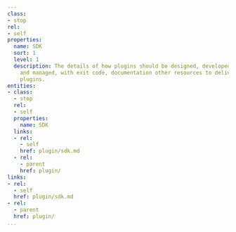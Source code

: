 ```yaml
---
class:
- stop
rel:
- self
properties:
  name: SDK
  sort: 1
  level: 1
  description: The details of how plugins should be designed, developed, deployment
    and managed, with exit code, documentation other resources to deliver platform
    plugins.
entities:
- class:
  - stop
  rel:
  - self
  properties:
    name: SDK
  links:
  - rel:
    - self
    href: plugin/sdk.md
  - rel:
    - parent
    href: plugin/
links:
- rel:
  - self
  href: plugin/sdk.md
- rel:
  - parent
  href: plugin/
...
```


